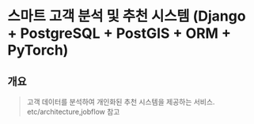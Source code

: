 # 스마트 고객 분석 및 추천 시스템 (Django + PostgreSQL + PostGIS + ORM + PyTorch)

## 개요
> 고객 데이터를 분석하여 개인화된 추천 시스템을 제공하는 서비스.<br>
> etc/architecture,jobflow 참고